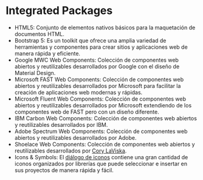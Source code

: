 # Integrated Packages

* HTML5: Conjunto de elementos nativos básicos para la maquetación de documentos HTML.
* Bootstrap 5: Es un toolkit que ofrece una amplia variedad de herramientas y componentes para crear sitios y aplicaciones web de manera rápida y eficiente.
* Google MWC Web Components: Colección de componentes web abiertos y reutilizables desarrollados por Google con el diseño de Material Design.
* Microsoft FAST Web Components: Colección de componentes web abiertos y reutilizables desarrollados por Microsoft para facilitar la creación de aplicaciones web modernas y rápidas.
* Microsoft Fluent Web Components: Colección de componentes web abiertos y reutilizables desarrollados por Microsoft extendiendo de los componentes web de FAST pero con un diseño diferente.
* IBM Carbon Web Components: Colección de componentes web abiertos y reutilizables desarrollados por IBM.&#x20;
* Adobe Spectrum Web Components: Colección de componentes web abiertos y reutilizables desarrollados por Adobe.
* Shoelace Web Components: Colección de componentes web abiertos y reutilizables desarrollados por [Cory LaViska](https://twitter.com/claviska).
* Icons & Symbols: El [diálogo de iconos](../../workspace/dialogs/icon-dialog.md) contiene una gran cantidad de iconos organizados por librerías que puede seleccionar e insertar en sus proyectos de manera rápida y fácil.
